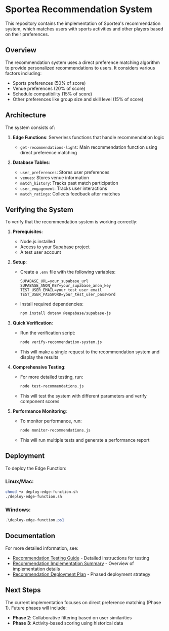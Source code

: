# Sportea Recommendation System

This repository contains the implementation of Sportea's recommendation system, which matches users with sports activities and other players based on their preferences.

## Overview

The recommendation system uses a direct preference matching algorithm to provide personalized recommendations to users. It considers various factors including:

- Sports preferences (50% of score)
- Venue preferences (20% of score)
- Schedule compatibility (15% of score)
- Other preferences like group size and skill level (15% of score)

## Architecture

The system consists of:

1. **Edge Functions**: Serverless functions that handle recommendation logic
   - `get-recommendations-light`: Main recommendation function using direct preference matching

2. **Database Tables**:
   - `user_preferences`: Stores user preferences
   - `venues`: Stores venue information
   - `match_history`: Tracks past match participation
   - `user_engagement`: Tracks user interactions
   - `match_ratings`: Collects feedback after matches

## Verifying the System

To verify that the recommendation system is working correctly:

1. **Prerequisites**:
   - Node.js installed
   - Access to your Supabase project
   - A test user account

2. **Setup**:
   - Create a `.env` file with the following variables:
     ```
     SUPABASE_URL=your_supabase_url
     SUPABASE_ANON_KEY=your_supabase_anon_key
     TEST_USER_EMAIL=your_test_user_email
     TEST_USER_PASSWORD=your_test_user_password
     ```
   - Install required dependencies:
     ```bash
     npm install dotenv @supabase/supabase-js
     ```

3. **Quick Verification**:
   - Run the verification script:
     ```bash
     node verify-recommendation-system.js
     ```
   - This will make a single request to the recommendation system and display the results

4. **Comprehensive Testing**:
   - For more detailed testing, run:
     ```bash
     node test-recommendations.js
     ```
   - This will test the system with different parameters and verify component scores

5. **Performance Monitoring**:
   - To monitor performance, run:
     ```bash
     node monitor-recommendations.js
     ```
   - This will run multiple tests and generate a performance report

## Deployment

To deploy the Edge Function:

### Linux/Mac:
```bash
chmod +x deploy-edge-function.sh
./deploy-edge-function.sh
```

### Windows:
```powershell
.\deploy-edge-function.ps1
```

## Documentation

For more detailed information, see:

- [Recommendation Testing Guide](recommendation-testing-guide.md) - Detailed instructions for testing
- [Recommendation Implementation Summary](Recommendation_Implementation_Summary.md) - Overview of implementation details
- [Recommendation Deployment Plan](Recommendation_Deployment_Plan.md) - Phased deployment strategy

## Next Steps

The current implementation focuses on direct preference matching (Phase 1). Future phases will include:

- **Phase 2**: Collaborative filtering based on user similarities
- **Phase 3**: Activity-based scoring using historical data 